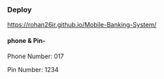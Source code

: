 ### Deploy 

https://rohan26ir.github.io/Mobile-Banking-System/

#### phone & Pin-
Phone Number: 017

Pin Number: 1234
